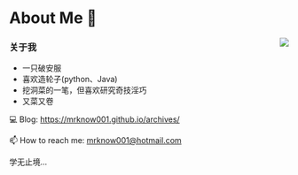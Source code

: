 # About Me 👋
<img align="right" src="https://github-readme-stats.vercel.app/api?username=mrknow001&show_icons=true)](https://github.com/anuraghazra/github-readme-stats" />
<h3>关于我</h3>
<ul>
  <li>一只破安服</li>
  <li>喜欢造轮子(python、Java)</li>
  <li>挖洞菜的一笔，但喜欢研究奇技淫巧</li>
  <li>又菜又卷</li>
</ul>

💻 Blog: https://mrknow001.github.io/archives/

📫 How to reach me: mrknow001@hotmail.com

学无止境...
